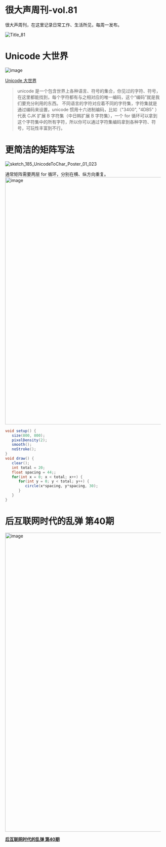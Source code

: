 # 很大声周刊-vol.81
很大声周刊，在这里记录日常工作、生活所见，每周一发布。

![Title_81](https://user-images.githubusercontent.com/20842136/204139769-92335319-3f2b-4e84-85f3-54e8e4c2448a.png)

# Unicode 大世界
![image](https://user-images.githubusercontent.com/20842136/204141141-245a3313-fe0b-4435-ad63-464288d377bd.png)

[Unicode 大世界](https://mp.weixin.qq.com/s?__biz=MzAxOTM5MzY1Ng==&mid=2648609866&idx=1&sn=11399ad2ca169cecdeffead84b7ab218&chksm=83ed895db49a004bd2e788ebcf94513296ae2ac8bd5fb2699dfdb844a5f2fa3bb3aecd8f410d&token=689682383&lang=zh_CN#rd)

> unicode 是一个包含世界上各种语言、符号的集合，你见过的字符、符号，在这里都能找到，每个字符都有与之相对应的唯一编码，这个“编码”就是我们要充分利用的东西。
> 不同语言的字符对应着不同的字符集，字符集就是通过编码来设置，unicode 惯用十六进制编码，比如（"3400", "4DB5" ）代表 CJK 扩展 B 字符集（中日韩扩展 B 字符集），一个 for 循环可以拿到这个字符集中的所有字符，所以你可以通过字符集编码拿到各种字符、符号，可玩性丰富到不行。

# 更简洁的矩阵写法
![sketch_185_UnicodeToChar_Poster_01_023](https://user-images.githubusercontent.com/20842136/204141384-b9a6f585-054a-443f-8eb4-33470628fedf.png)

通常矩阵需要两层 for 循环，分别在横、纵方向重复。
<img width="800" alt="image" src="https://user-images.githubusercontent.com/20842136/204141488-7cf62a77-2839-4c6a-b530-f7794c2137b0.png">

``` Java
void setup() {
   size(800, 800);
   pixelDensity(2);
   smooth();
   noStroke();
}
void draw() {
   clear();  
   int total = 20;
   float spacing = 44;;
   for(int x = 0; x < total; x++) {
      for(int y = 0; y < total; y++) {
         circle(x*spacing, y*spacing, 30); 
      }
   }
}
```

# 后互联网时代的乱弹 第40期
<img width="967" alt="image" src="https://user-images.githubusercontent.com/20842136/204141017-40279672-267d-478c-a2ba-029759219bf6.png">

**[后互联网时代的乱弹 第40期](https://www.bilibili.com/video/BV1gM411k7UF/?spm_id_from=444.41.list.card_archive.click&vd_source=6c68891752436b0097051bf700e169a9)**